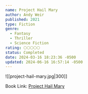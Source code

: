 ```yaml
---
name: Project Hail Mary
author: Andy Weir
published: 2021
type: Fiction
genre:
  - Fantasy
  - Thriller
  - Science Fiction
rating: 🌕🌕🌕🌕🌕
status: Completed
date: 2024-03-16 18:23:36 -0500
updated: 2024-06-16 16:57:14 -0500
---
```


![[project-hail-mary.jpg|300]]

Book Link: [Project Hail Mary](https://www.goodreads.com/en/book/show/54493401)
